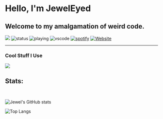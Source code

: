 <h1> Hello, I'm JewelEyed </h1>
<h2>Welcome to my amalgamation of weird code.</h2>

![](https://komarev.com/ghpvc/?username=jeweleyed)
![status](https://img.shields.io/endpoint?url=https://dev.discordprofiles.me/api/badge/status/852693261608812575)
![playing](https://img.shields.io/endpoint?url=https://dev.discordprofiles.me/api/badge/playing/852693261608812575)
![vscode](https://img.shields.io/endpoint?url=https://dev.discordprofiles.me/api/badge/vscode/852693261608812575)
[![spotify](https://img.shields.io/endpoint?url=https://dev.discordprofiles.me/api/badge/spotify/852693261608812575)](https://dev.discordprofiles.me/openspotify/276544649148235776)
[![Website](https://img.shields.io/badge/My%20Website-jeweleyed.com-pink)](https://jeweleyed.com)


<hr />
<h3>Cool Stuff I Use</h3>
  <img src="https://skillicons.dev/icons?i=html,css,js,nodejs,electron,vue,svelte,godot,pr,photoshop,linux,blender&theme=dark&perline=20" />

<h2>Stats:</h2>
<br>

![Jewel's GitHub stats](https://github-readme-stats.vercel.app/api?username=JewelEyed&show_icons=true&bg_color=32,DB2876,CA8806&text_color=FFFFFF&title_color=FFFFFF)

![Top Langs](https://github-readme-stats.vercel.app/api/top-langs/?username=JewelEyed&bg_color=32,DB2876,CA8806&text_color=FFFFFF&title_color=FFFFFF)
<br>
